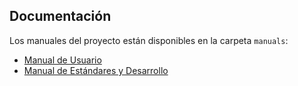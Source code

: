 ## Documentación

Los manuales del proyecto están disponibles en la carpeta `manuals`:

- [Manual de Usuario](./manuals/ManualUsuario.md)
- [Manual de Estándares y Desarrollo](./manuals/Manual%20Estandares%20Desarrollo.md)